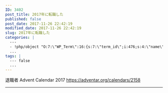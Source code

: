 ```yaml
---
ID: 3402
post_title: 2017年に転職した
published: false
post_date: 2017-11-26 22:42:19
modified_date: 2017-11-26 22:42:19
slug: 2017年に転職した
categories: |
  ---
  - !php/object "O:7:\"WP_Term\":16:{s:7:\"term_id\";i:476;s:4:\"name\";s:6:\"\u4ED5\u4E8B\";s:4:\"slug\";s:18:\"%e4%bb%95%e4%ba%8b\";s:10:\"term_group\";i:0;s:16:\"term_taxonomy_id\";i:484;s:8:\"taxonomy\";s:8:\"category\";s:11:\"description\";s:0:\"\";s:6:\"parent\";i:0;s:5:\"count\";i:4;s:6:\"filter\";s:3:\"raw\";s:6:\"cat_ID\";i:476;s:14:\"category_count\";i:4;s:20:\"category_description\";s:0:\"\";s:8:\"cat_name\";s:6:\"\u4ED5\u4E8B\";s:17:\"category_nicename\";s:18:\"%e4%bb%95%e4%ba%8b\";s:15:\"category_parent\";i:0;}"
  ...
tags: |
  --- false
  ...
---
```

退職者 Advent Calendar 2017
https://adventar.org/calendars/2158

---